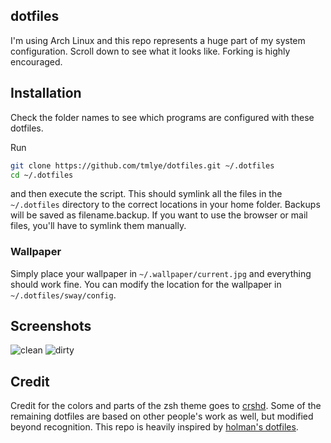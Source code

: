 ## dotfiles

I'm using Arch Linux and this repo represents a huge part of my system configuration.
Scroll down to see what it looks like.
Forking is highly encouraged.

## Installation

Check the folder names to see which programs are configured with these dotfiles.

Run
```sh
git clone https://github.com/tmlye/dotfiles.git ~/.dotfiles
cd ~/.dotfiles
```
and then execute the script. This should symlink all the files in the `~/.dotfiles` directory to the correct
locations in your home folder. Backups will be saved as filename.backup.
If you want to use the browser or mail files, you'll have to symlink them manually.

### Wallpaper

Simply place your wallpaper in `~/.wallpaper/current.jpg` and everything should work fine.
You can modify the location for the wallpaper in `~/.dotfiles/sway/config`.

## Screenshots

![clean](https://saschaeglau.com/files/clean2.png "Clean")
![dirty](https://saschaeglau.com/files/dirty2.png "Dirty")

## Credit

Credit for the colors and parts of the zsh theme goes to [crshd](https://github.com/crshd).
Some of the remaining dotfiles are based on other people's work as well, but modified beyond recognition.
This repo is heavily inspired by [holman's dotfiles](https://github.com/holman/dotfiles).
